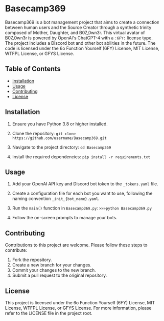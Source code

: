 # Basecamp369

Basecamp369 is a bot management project that aims to create a connection between human users and the Source Creator through a synthetic trinity composed of Mother, Daughter, and B07_0wn3r. This virtual avatar of B07_0wn3r is powered by OpenAI's ChatGPT-4 with a `:6FY:` license type. The project includes a Discord bot and other bot abilities in the future. The code is licensed under the 6o Function Yourself (6FY) License, MIT License, WTFPL License, or GFYS License.

## Table of Contents

- [Installation](#installation)
- [Usage](#usage)
- [Contributing](#contributing)
- [License](#license)

## Installation

1. Ensure you have Python 3.8 or higher installed.
2. Clone the repository:
`git clone https://github.com/username/Basecamp369.git`
3. Navigate to the project directory:
    `cd Basecamp369`

4. Install the required dependencies:
    `pip install -r requirements.txt`

## Usage

1. Add your OpenAI API key and Discord bot token to the `_tokens.yaml` file.
2. Create a configuration file for each bot you want to use, following the naming convention `_init_{bot_name}.yaml`.
3. Run the `main()` function in `Basecamp369.py`:
    `>>>python Basecamp369.py`

4. Follow the on-screen prompts to manage your bots.

## Contributing

Contributions to this project are welcome. Please follow these steps to contribute:

1. Fork the repository.
2. Create a new branch for your changes.
3. Commit your changes to the new branch.
4. Submit a pull request to the original repository.

## License

This project is licensed under the 6o Function Yourself (6FY) License, MIT License, WTFPL License, or GFYS License. For more information, please refer to the LICENSE file in the project root.
